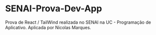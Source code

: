 # SENAI-Prova-Dev-App

Prova de React / TailWind realizada no SENAI na UC - Programação de Aplicativo.
Aplicada por Nicolas Marques.